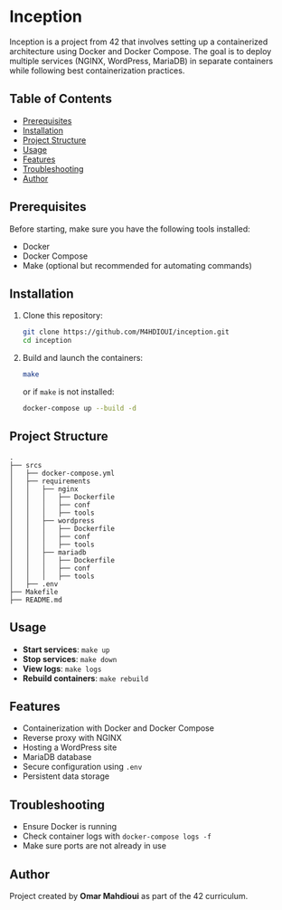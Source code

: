 # Inception

Inception is a project from 42 that involves setting up a containerized architecture using Docker and Docker Compose. The goal is to deploy multiple services (NGINX, WordPress, MariaDB) in separate containers while following best containerization practices.

## Table of Contents
- [Prerequisites](#prerequisites)
- [Installation](#installation)
- [Project Structure](#project-structure)
- [Usage](#usage)
- [Features](#features)
- [Troubleshooting](#troubleshooting)
- [Author](#author)

## Prerequisites
Before starting, make sure you have the following tools installed:
- Docker
- Docker Compose
- Make (optional but recommended for automating commands)

## Installation
1. Clone this repository:
   ```sh
   git clone https://github.com/M4HDIOUI/inception.git
   cd inception
   ```
2. Build and launch the containers:
   ```sh
   make
   ```
   or if `make` is not installed:
   ```sh
   docker-compose up --build -d
   ```

## Project Structure
```
.
├── srcs
│   ├── docker-compose.yml
│   ├── requirements
│   │   ├── nginx
│   │   │   ├── Dockerfile
│   │   │   ├── conf
│   │   │   ├── tools
│   │   ├── wordpress
│   │   │   ├── Dockerfile
│   │   │   ├── conf
│   │   │   ├── tools
│   │   ├── mariadb
│   │   │   ├── Dockerfile
│   │   │   ├── conf
│   │   │   ├── tools
│   ├── .env
├── Makefile
├── README.md
```

## Usage
- **Start services**: `make up`
- **Stop services**: `make down`
- **View logs**: `make logs`
- **Rebuild containers**: `make rebuild`

## Features
- Containerization with Docker and Docker Compose
- Reverse proxy with NGINX
- Hosting a WordPress site
- MariaDB database
- Secure configuration using `.env`
- Persistent data storage

## Troubleshooting
- Ensure Docker is running
- Check container logs with `docker-compose logs -f`
- Make sure ports are not already in use

## Author
Project created by **Omar Mahdioui** as part of the 42 curriculum.



